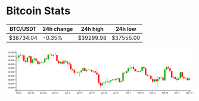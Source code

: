 # Bitcoin Stats

BTC/USDT|24h change|24h high|24h low|
|---|---|---|---|
|$38734.04|-0.35%|$39299.98|$37555.00|

<img src="./chart.svg">
